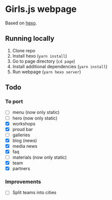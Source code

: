 # Girls.js webpage

Based on [hexo](http://https://hexo.io/).

## Running locally

1. Clone repo
1. Install hexo (`yarn install`)
1. Go to page directory (`cd page`)
1. Install additional dependencies (`yarn install`)
1. Run webpage (`yarn hexo server`)

## Todo

### To port
- [ ] menu (now only static)
- [ ] hero (now only static)
- [x] workshops
- [x] proud bar
- [ ] galleries
- [x] blog (news)
- [x] media news
- [x] faq
- [ ] materials (now only static)
- [x] team
- [x] partners

### Improvements

- [ ] Split teams into cities
